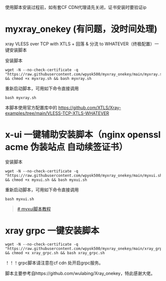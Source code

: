 使用脚本安装过程前，如有套CF CDN代理请先关闭，证书安装时要验证ip

# myxray_onekey (有问题，没时间处理)
xray VLESS over TCP with XTLS + 回落 &amp; 分流 to WHATEVER（终极配置）一键安装脚本

安装脚本
```
wget -N --no-check-certificate -q "https://raw.githubusercontent.com/wpyok500/myxray_onekey/main/myxray.sh" && chmod +x myxray.sh && bash myxray.sh
```
重新启动脚本，可用如下命令直接调用
```
bash myxray.sh
```
本脚本使用官方配置库中的
https://github.com/XTLS/Xray-examples/tree/main/VLESS-TCP-XTLS-WHATEVER

# x-ui 一键辅助安装脚本（nginx openssl acme 伪装站点 自动续签证书）
安装脚本
```
wget -N --no-check-certificate -q "https://raw.githubusercontent.com/wpyok500/myxray_onekey/main/myxui.sh" && chmod +x myxui.sh && bash myxui.sh
```
重新启动脚本，可用如下命令直接调用
```
bash myxui.sh
```

> [# myxui脚本教程](https://github.com/wpyok500/myxray_onekey/blob/main/myxui.md)

# xray grpc 一键安装脚本
```
wget -N --no-check-certificate -q "https://raw.githubusercontent.com/wpyok500/myxray_onekey/main/xray_grpc.sh" && chmod +x xray_grpc.sh && bash xray_grpc.sh
```

！！！grpc脚本请注意在cf cdn 处开启grpc服务。


脚本主要参考自https://github.com/wulabing/Xray_onekey，特此感谢大佬。
